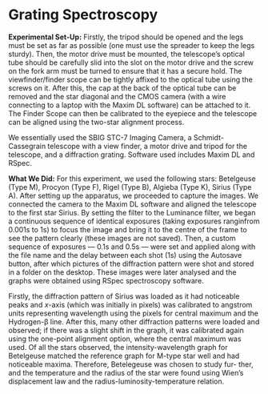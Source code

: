 # Grating Spectroscopy

**Experimental Set-Up:** Firstly, the tripod should be opened and the legs must be set as far as possible (one must use the spreader to keep the legs sturdy). Then, the motor drive must be mounted, the telescope’s optical tube should be carefully slid into the slot on the motor drive and the screw on the fork arm must be turned to ensure that it has a secure hold. The viewfinder/finder scope can be tightly affixed to the optical tube using the screws on it. After this, the cap at the back of the optical tube can be removed and the star diagonal and the CMOS camera (with a wire connecting to a laptop with the Maxim DL software) can be attached to it. The Finder Scope can then be calibrated to the eyepiece and the telescope can be aligned using the two-star alignment process.

We essentially used the SBIG STC-7 Imaging Camera, a Schmidt-Cassegrain telescope with a view finder, a motor drive and tripod for the telescope, and a diffraction grating. Software used includes Maxim DL and RSpec.

**What We Did:** For this experiment, we used the following stars: Betelgeuse (Type M), Procyon (Type F), Rigel (Type B), Algieba (Type K), Sirius (Type A). After setting up the apparatus, we proceeded to capture the images. We connected the camera to the Maxim DL software and aligned the telescope to the first star Sirius. By setting the filter to the Luminance filter, we began a continuous sequence of identical exposures (taking exposures ranginfrom 0.001s to 1s) to focus the image and bring it to the centre of the frame to see the pattern clearly (these images are not saved). Then, a custom sequence of exposures — 0.1s and 0.5s — were set and applied along with the file name and the delay between each shot (1s) using the Autosave button, after which pictures of the diffraction pattern were shot and stored in a folder on the desktop. These images were later analysed and the graphs were obtained using RSpec spectroscopy software.

Firstly, the diffraction pattern of Sirius was loaded as it had noticeable peaks and $x$-axis (which was initially in pixels) was calibrated to angstrom units representing wavelength using the pixels for central maximum and the Hydrogen-β line. After this, many other diffraction patterns were loaded and observed; if there was a slight shift in the graph, it was calibrated again using the one-point alignment option, where the
central maximum was used. Of all the stars observed, the intensity-wavelength graph for Betelgeuse matched the reference graph for M-type star well and had noticeable maxima. Therefore, Betelegeuse was chosen to study fur-
ther, and the temperature and the radius of the star were found using Wien’s displacement law and the radius-luminosity-temperature relation.
